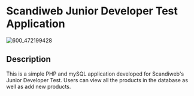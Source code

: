 # Scandiweb Junior Developer Test Application

![600_472199428](https://user-images.githubusercontent.com/54608658/119977768-19f0d280-bfb9-11eb-8fe3-0a46a8de11bc.jpeg)

## Description

This is a simple PHP and mySQL application developed for Scandiweb's Junior Developer Test.
Users can view all the products in the database as well as add new products.
